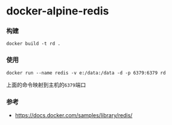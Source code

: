 # docker-alpine-redis

### 构建
`docker build -t rd .`
### 使用
`docker run --name redis -v e:/data:/data -d -p 6379:6379 rd`

上面的命令映射到主机的`6379`端口

### 参考
- https://docs.docker.com/samples/library/redis/
